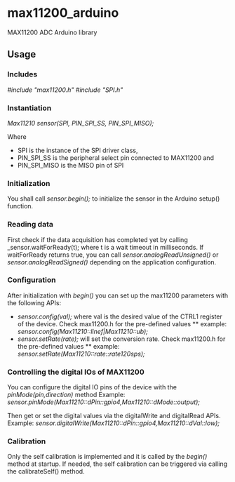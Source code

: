 # max11200_arduino
MAX11200 ADC Arduino library

## Usage

### Includes

_#include "max11200.h"_
_#include "SPI.h"_

### Instantiation

_Max11210 sensor(SPI, PIN_SPI_SS, PIN_SPI_MISO);_

Where 
* SPI is the instance of the SPI driver class, 
* PIN_SPI_SS is the peripheral select pin connected to MAX11200 and
* PIN_SPI_MISO is the MISO pin of SPI

### Initialization

You shall call _sensor.begin();_ to initialize the sensor in the Arduino setup() function.

### Reading data

First check if the data acquisition has completed yet by calling _sensor.waitForReady(t); where t is a wait timeout in milliseconds.
If waitForReady returns true, you can call _sensor.analogReadUnsigned()_ or _sensor.analogReadSigned()_ depending on the application configuration.

### Configuration

After initialization with _begin()_ you can set up the max11200 parameters with the following APIs:
* _sensor.config(val);_ where val is the desired value of the CTRL1 register of the device. Check max11200.h for the pre-defined values 
** example: _sensor.config(Max11210::linef|Max11210::ub);_
* _sensor.setRate(rate);_ will set the conversion rate. Check max11200.h for the pre-defined values 
** example: _sensor.setRate(Max11210::rate::rate120sps);_

### Controlling the digital IOs of MAX11200

You can configure the digital IO pins of the device with the _pinMode(pin,direction)_ method
Example: _sensor.pinMode(Max11210::dPin::gpio4,Max11210::dMode::output);_

Then get or set the digital values via the digitalWrite and digitalRead APIs.
Example: _sensor.digitalWrite(Max11210::dPin::gpio4,Max11210::dVal::low);_

### Calibration

Only the self calibration is implemented and it is called by the _begin()_ method at startup. If needed, the self calibration can be triggered via calling the calibrateSelf() method.




